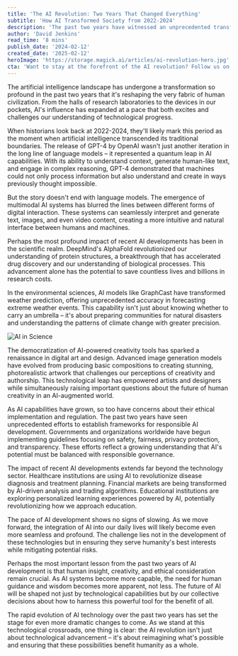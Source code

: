 ```yaml
---
title: 'The AI Revolution: Two Years That Changed Everything'
subtitle: 'How AI Transformed Society from 2022-2024'
description: 'The past two years have witnessed an unprecedented transformation in artificial intelligence, from groundbreaking language models to revolutionary scientific discoveries. This article explores how AI has fundamentally changed our world and what these advances mean for humanity's future.'
author: 'David Jenkins'
read_time: '8 mins'
publish_date: '2024-02-12'
created_date: '2025-02-12'
heroImage: 'https://storage.magick.ai/articles/ai-revolution-hero.jpg'
cta: 'Want to stay at the forefront of the AI revolution? Follow us on LinkedIn at MagickAI where we share daily insights into the latest AI developments and foster discussions about the future of technology.'
---
```


The artificial intelligence landscape has undergone a transformation so profound in the past two years that it's reshaping the very fabric of human civilization. From the halls of research laboratories to the devices in our pockets, AI's influence has expanded at a pace that both excites and challenges our understanding of technological progress.

When historians look back at 2022-2024, they'll likely mark this period as the moment when artificial intelligence transcended its traditional boundaries. The release of GPT-4 by OpenAI wasn't just another iteration in the long line of language models – it represented a quantum leap in AI capabilities. With its ability to understand context, generate human-like text, and engage in complex reasoning, GPT-4 demonstrated that machines could not only process information but also understand and create in ways previously thought impossible.

But the story doesn't end with language models. The emergence of multimodal AI systems has blurred the lines between different forms of digital interaction. These systems can seamlessly interpret and generate text, images, and even video content, creating a more intuitive and natural interface between humans and machines.

Perhaps the most profound impact of recent AI developments has been in the scientific realm. DeepMind's AlphaFold revolutionized our understanding of protein structures, a breakthrough that has accelerated drug discovery and our understanding of biological processes. This advancement alone has the potential to save countless lives and billions in research costs.

In the environmental sciences, AI models like GraphCast have transformed weather prediction, offering unprecedented accuracy in forecasting extreme weather events. This capability isn't just about knowing whether to carry an umbrella – it's about preparing communities for natural disasters and understanding the patterns of climate change with greater precision.

![AI in Science](https://i.magick.ai/PIXE/1738406181100_magick_img.webp)

The democratization of AI-powered creativity tools has sparked a renaissance in digital art and design. Advanced image generation models have evolved from producing basic compositions to creating stunning, photorealistic artwork that challenges our perceptions of creativity and authorship. This technological leap has empowered artists and designers while simultaneously raising important questions about the future of human creativity in an AI-augmented world.

As AI capabilities have grown, so too have concerns about their ethical implementation and regulation. The past two years have seen unprecedented efforts to establish frameworks for responsible AI development. Governments and organizations worldwide have begun implementing guidelines focusing on safety, fairness, privacy protection, and transparency. These efforts reflect a growing understanding that AI's potential must be balanced with responsible governance.

The impact of recent AI developments extends far beyond the technology sector. Healthcare institutions are using AI to revolutionize disease diagnosis and treatment planning. Financial markets are being transformed by AI-driven analysis and trading algorithms. Educational institutions are exploring personalized learning experiences powered by AI, potentially revolutionizing how we approach education.

The pace of AI development shows no signs of slowing. As we move forward, the integration of AI into our daily lives will likely become even more seamless and profound. The challenge lies not in the development of these technologies but in ensuring they serve humanity's best interests while mitigating potential risks.

Perhaps the most important lesson from the past two years of AI development is that human insight, creativity, and ethical consideration remain crucial. As AI systems become more capable, the need for human guidance and wisdom becomes more apparent, not less. The future of AI will be shaped not just by technological capabilities but by our collective decisions about how to harness this powerful tool for the benefit of all.

The rapid evolution of AI technology over the past two years has set the stage for even more dramatic changes to come. As we stand at this technological crossroads, one thing is clear: the AI revolution isn't just about technological advancement – it's about reimagining what's possible and ensuring that these possibilities benefit humanity as a whole.